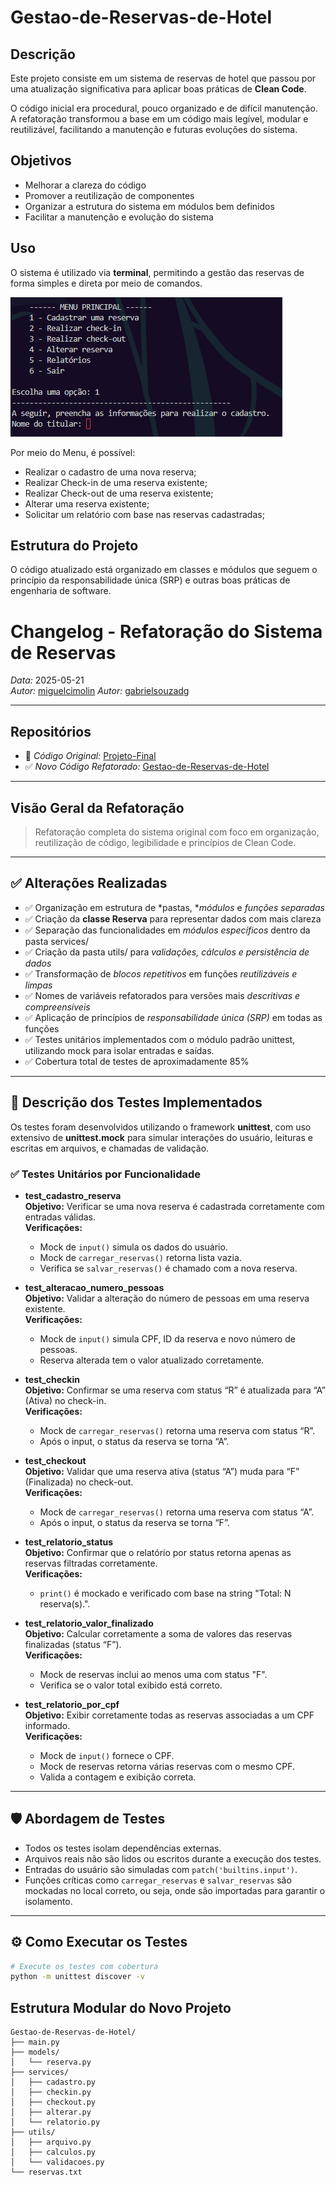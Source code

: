 # Gestao-de-Reservas-de-Hotel

## Descrição

Este projeto consiste em um sistema de reservas de hotel que passou por uma atualização significativa para aplicar boas práticas de **Clean Code**.

O código inicial era procedural, pouco organizado e de difícil manutenção. A refatoração transformou a base em um código mais legível, modular e reutilizável, facilitando a manutenção e futuras evoluções do sistema.

## Objetivos

- Melhorar a clareza do código  
- Promover a reutilização de componentes  
- Organizar a estrutura do sistema em módulos bem definidos  
- Facilitar a manutenção e evolução do sistema  

## Uso

O sistema é utilizado via **terminal**, permitindo a gestão das reservas de forma simples e direta por meio de comandos.

![Menu](assets/image1.png)

Por meio do Menu, é possível:
- Realizar o cadastro de uma nova reserva;
- Realizar Check-in de uma reserva existente;
- Realizar Check-out de uma reserva existente;
- Alterar uma reserva existente;
- Solicitar um relatório com base nas reservas cadastradas;

## Estrutura do Projeto

O código atualizado está organizado em classes e módulos que seguem o princípio da responsabilidade única (SRP) e outras boas práticas de engenharia de software.

# Changelog - Refatoração do Sistema de Reservas

*Data:* 2025-05-21  
*Autor:* [miguelcimolin](https://github.com/miguelcimolin)
*Autor:* [gabrielsouzadg](https://github.com/gabrielsouzadg)

---

## Repositórios

- 🔄 *Código Original:* [Projeto-Final](https://github.com/miguelcimolin/Projeto-Final)  
- ✅ *Novo Código Refatorado:* [Gestao-de-Reservas-de-Hotel](https://github.com/miguelcimolin/Gestao-de-Reservas-de-Hotel)

---

## Visão Geral da Refatoração

> Refatoração completa do sistema original com foco em organização, reutilização de código, legibilidade e princípios de Clean Code.

---

## ✅ Alterações Realizadas

- ✅ Organização em estrutura de *pastas, **módulos* e *funções separadas*
- ✅ Criação da **classe Reserva** para representar dados com mais clareza
- ✅ Separação das funcionalidades em *módulos específicos* dentro da pasta services/
- ✅ Criação da pasta utils/ para *validações, cálculos e persistência de dados*
- ✅ Transformação de *blocos repetitivos* em funções *reutilizáveis e limpas*
- ✅ Nomes de variáveis refatorados para versões mais *descritivas e compreensíveis*
- ✅ Aplicação de princípios de *responsabilidade única (SRP)* em todas as funções
- ✅ Testes unitários implementados com o módulo padrão unittest, utilizando mock para isolar entradas e saídas.
- ✅ Cobertura total de testes de aproximadamente 85%

---

## 🧪 Descrição dos Testes Implementados

Os testes foram desenvolvidos utilizando o framework **unittest**, com uso extensivo de **unittest.mock** para simular interações do usuário, leituras e escritas em arquivos, e chamadas de validação.

### ✅ Testes Unitários por Funcionalidade

- **test_cadastro_reserva**  
  **Objetivo:** Verificar se uma nova reserva é cadastrada corretamente com entradas válidas.  
  **Verificações:**  
  - Mock de `input()` simula os dados do usuário.  
  - Mock de `carregar_reservas()` retorna lista vazia.  
  - Verifica se `salvar_reservas()` é chamado com a nova reserva.

- **test_alteracao_numero_pessoas**  
  **Objetivo:** Validar a alteração do número de pessoas em uma reserva existente.  
  **Verificações:**  
  - Mock de `input()` simula CPF, ID da reserva e novo número de pessoas.  
  - Reserva alterada tem o valor atualizado corretamente.

- **test_checkin**  
  **Objetivo:** Confirmar se uma reserva com status “R” é atualizada para “A” (Ativa) no check-in.  
  **Verificações:**  
  - Mock de `carregar_reservas()` retorna uma reserva com status “R”.  
  - Após o input, o status da reserva se torna “A”.

- **test_checkout**  
  **Objetivo:** Validar que uma reserva ativa (status “A”) muda para “F” (Finalizada) no check-out.  
  **Verificações:**  
  - Mock de `carregar_reservas()` retorna uma reserva com status “A”.  
  - Após o input, o status da reserva se torna “F”.

- **test_relatorio_status**  
  **Objetivo:** Confirmar que o relatório por status retorna apenas as reservas filtradas corretamente.  
  **Verificações:**  
  - `print()` é mockado e verificado com base na string "Total: N reserva(s).".

- **test_relatorio_valor_finalizado**  
  **Objetivo:** Calcular corretamente a soma de valores das reservas finalizadas (status “F”).  
  **Verificações:**  
  - Mock de reservas inclui ao menos uma com status "F".  
  - Verifica se o valor total exibido está correto.

- **test_relatorio_por_cpf**  
  **Objetivo:** Exibir corretamente todas as reservas associadas a um CPF informado.  
  **Verificações:**  
  - Mock de `input()` fornece o CPF.  
  - Mock de reservas retorna várias reservas com o mesmo CPF.  
  - Valida a contagem e exibição correta.

---

## 🛡️ Abordagem de Testes

- Todos os testes isolam dependências externas.  
- Arquivos reais não são lidos ou escritos durante a execução dos testes.  
- Entradas do usuário são simuladas com `patch('builtins.input')`.  
- Funções críticas como `carregar_reservas` e `salvar_reservas` são mockadas no local correto, ou seja, onde são importadas para garantir o isolamento.

---

## ⚙️ Como Executar os Testes

```bash
# Execute os testes com cobertura
python -m unittest discover -v
```

## Estrutura Modular do Novo Projeto

```plaintext
Gestao-de-Reservas-de-Hotel/
├── main.py
├── models/
│   └── reserva.py
├── services/
│   ├── cadastro.py
│   ├── checkin.py
│   ├── checkout.py
│   ├── alterar.py
│   └── relatorio.py
├── utils/
│   ├── arquivo.py
│   ├── calculos.py
│   └── validacoes.py
└── reservas.txt




